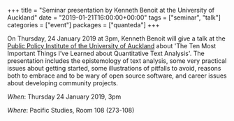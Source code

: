 +++
title = "Seminar presentation by Kenneth Benoit at the University of Auckland"
date = "2019-01-21T16:00:00+00:00"
tags = ["seminar", "talk"]
categories = ["event"]
packages = ["quanteda"]
+++

On Thursday, 24 January 2019 at 3pm, Kenneth Benoit will give a talk at the [Public Policy Institute of the University of Auckland](https://www.policycommons.ac.nz/2019/01/21/professor-kenneth-benoit-seminar-the-ten-most-important-things-ive-learned-about-quantitative-text-analysis/) about 'The Ten Most Important Things I’ve Learned about Quantitative Text Analysis'. The presentation includes the epistemology of text analysis, some very practical issues about getting started, some illustrations of pitfalls to avoid, reasons both to embrace and to be wary of open source software, and career issues about developing community projects.

_When_: Thursday 24 January 2019, 3pm

_Where_: Pacific Studies, Room 108 (273-108)
